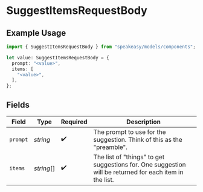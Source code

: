 # SuggestItemsRequestBody

## Example Usage

```typescript
import { SuggestItemsRequestBody } from "speakeasy/models/components";

let value: SuggestItemsRequestBody = {
  prompt: "<value>",
  items: [
    "<value>",
  ],
};
```

## Fields

| Field                                                                                                   | Type                                                                                                    | Required                                                                                                | Description                                                                                             |
| ------------------------------------------------------------------------------------------------------- | ------------------------------------------------------------------------------------------------------- | ------------------------------------------------------------------------------------------------------- | ------------------------------------------------------------------------------------------------------- |
| `prompt`                                                                                                | *string*                                                                                                | :heavy_check_mark:                                                                                      | The prompt to use for the suggestion. Think of this as the "preamble".                                  |
| `items`                                                                                                 | *string*[]                                                                                              | :heavy_check_mark:                                                                                      | The list of "things" to get suggestions for. One suggestion will be returned for each item in the list. |